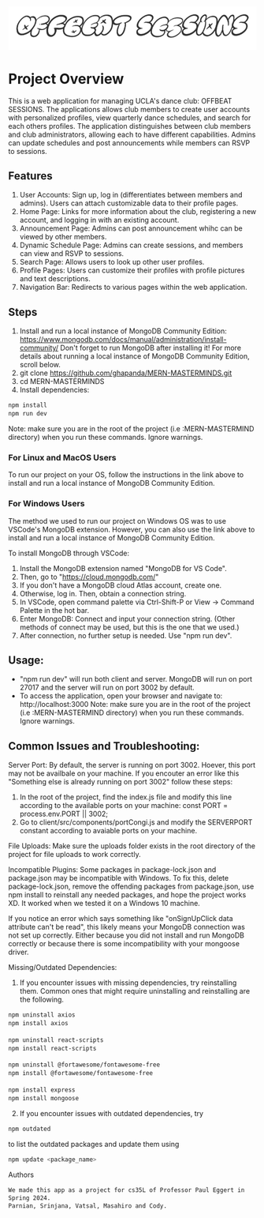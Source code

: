 ![Logo](./logo.png)

# Project Overview

This is a web application for managing UCLA's dance club: OFFBEAT SESSIONS. The applications allows club members to create user accounts with personalized profiles, view quarterly dance schedules, and search for each others profiles. The application distinguishes between club members and club administrators, allowing each to have different capabilities. Admins can update schedules and post announcements while members can RSVP to sessions.

## Features

1. User Accounts: Sign up, log in (differentiates between members and admins). Users can attach customizable data to their profile pages.
2. Home Page: Links for more information about the club, registering a new account, and logging in with an existing account.
3. Announcement Page: Admins can post announcement whihc can be viewed by other members.
4. Dynamic Schedule Page: Admins can create sessions, and members can view and RSVP to sessions.
5. Search Page: Allows users to look up other user profiles.
6. Profile Pages: Users can customize their profiles with profile pictures and text descriptions.
7. Navigation Bar: Redirects to various pages within the web application.

## Steps

1. Install and run a local instance of MongoDB Community Edition: https://www.mongodb.com/docs/manual/administration/install-community/ 
Don't forget to run MongoDB after installing it! For more details about running a local instance of MongoDB Community Edition, scroll below.
2. git clone https://github.com/ghapanda/MERN-MASTERMINDS.git
3. cd MERN-MASTERMINDS
4. Install dependencies:

```sh
npm install
npm run dev
```

Note: make sure you are in the root of the project (i.e :MERN-MASTERMIND directory) when you run these commands. Ignore warnings.

### For Linux and MacOS Users

To run our project on your OS, follow the instructions in the link above to install and run a local instance of MongoDB Community Edition.

### For Windows Users

The method we used to run our project on Windows OS was to use VSCode's MongoDB extension. However, you can also use the link above to install and run a local instance of MongoDB Community Edition.

To install MongoDB through VSCode:
1. Install the MongoDB extension named "MongoDB for VS Code".
2. Then, go to "https://cloud.mongodb.com/"
3. If you don't have a MongoDB cloud Atlas account, create one.
4. Otherwise, log in. Then, obtain a connection string.
5. In VSCode, open command palette via Ctrl-Shift-P or View -> Command Palette in the hot bar.
6. Enter MongoDB: Connect and input your connection string. (Other methods of connect may be used, but this is the one that we used.)
7. After connection, no further setup is needed. Use "npm run dev".

## Usage:

- "npm run dev" will run both client and server. MongoDB will run on port 27017 and the server will run on port 3002 by default.
- To access the application, open your browser and navigate to: http://localhost:3000
Note: make sure you are in the root of the project (i.e :MERN-MASTERMIND directory) when you run these commands. Ignore warnings.

## Common Issues and Troubleshooting:

Server Port:
By default, the server is running on port 3002. Hoever, this port may not be availbale on your machine. If you encouter an error like this "Something else is already running on port 3002" follow these steps:

1. In the root of the project, find the index.js file and modify this line according to the available ports on your machine: const PORT = process.env.PORT || 3002;
2. Go to client/src/components/portCongi.js and modify the SERVERPORT constant according to avaiable ports on your machine.

File Uploads:
Make sure the uploads folder exists in the root directory of the project for file uploads to work correctly.

Incompatible Plugins:
Some packages in package-lock.json and package.json may be incompatible with Windows. To fix this, delete package-lock.json, remove the offending packages from package.json, use npm install to reinstall any needed packages, and hope the project works XD. It worked when we tested it on a Windows 10 machine.

If you notice an error which says something like "onSignUpClick data attribute can't be read", this likely means your MongoDB connection was not set up correctly. Either because you did not install and run MongoDB correctly or because there is some incompatibility with your mongoose driver.

Missing/Outdated Dependencies:
1. If you encounter issues with missing dependencies, try reinstalling them. Common ones that might require uninstalling and reinstalling are the following.

```sh
npm uninstall axios
npm install axios

npm uninstall react-scripts
npm install react-scripts

npm uninstall @fortawesome/fontawesome-free
npm install @fortawesome/fontawesome-free

npm install express
npm install mongoose
```

2. If you encounter issues with outdated dependencies, try
```sh
npm outdated
```

to list the outdated packages and update them using
```sh
npm update <package_name>
```

Authors

    We made this app as a project for cs35L of Professor Paul Eggert in Spring 2024.
    Parnian, Srinjana, Vatsal, Masahiro and Cody.
